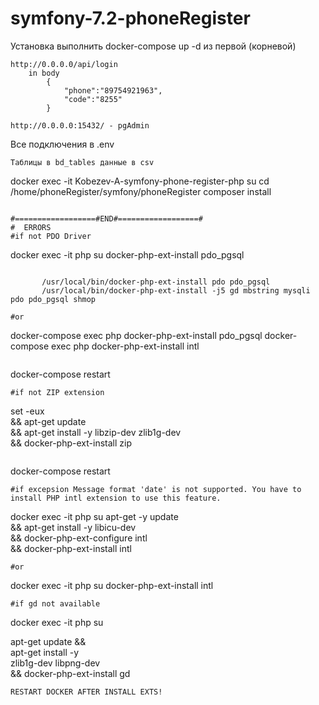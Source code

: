 #  symfony-7.2-phoneRegister

Установка выполнить docker-compose up -d из первой (корневой)

```
http://0.0.0.0/api/login
    in body 
        {
            "phone":"89754921963",
            "code":"8255"
        }
```
```
http://0.0.0.0:15432/ - pgAdmin
```
Все подключения в .env
```
Таблицы в bd_tables данные в csv
```
docker exec -it Kobezev-A-symfony-phone-register-php su
cd /home/phoneRegister/symfony/phoneRegister
composer install
```

#==================#END#==================#
#  ERRORS
#if not PDO Driver
```
docker exec -it php su
docker-php-ext-install pdo_pgsql
```

       /usr/local/bin/docker-php-ext-install pdo pdo_pgsql
       /usr/local/bin/docker-php-ext-install -j5 gd mbstring mysqli pdo pdo_pgsql shmop

#or
```
docker-compose exec php docker-php-ext-install pdo_pgsql
docker-compose exec php docker-php-ext-install intl
```
```
docker-compose restart
```
#if not ZIP extension
```
set -eux     
&& apt-get update     
&& apt-get install -y libzip-dev zlib1g-dev     
&& docker-php-ext-install zip
```
```
docker-compose restart
```
#if excepsion Message format 'date' is not supported. You have to install PHP intl extension to use this feature.
```
docker exec -it php su
apt-get -y update \
    && apt-get install -y libicu-dev\
    && docker-php-ext-configure intl \
    && docker-php-ext-install intl
```
#or
```
docker exec -it php su
docker-php-ext-install intl
```
#if gd not available
```
docker exec -it php su

apt-get update && \
    apt-get install -y \
        zlib1g-dev libpng-dev\
    && docker-php-ext-install gd
```
RESTART DOCKER AFTER INSTALL EXTS!


